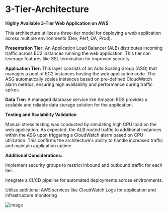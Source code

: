 # 3-Tier-Architecture
**Highly Available 3-Tier Web Application on AWS**

This architecture utilizes a three-tier model for deploying a web application across multiple environments (Dev, Perf, QA, Prod).

**Presentation Tier:** An Application Load Balancer (ALB) distributes incoming traffic across EC2 instances running the web application. This tier can leverage features like SSL termination for improved security.

**Application Tier:** This layer consists of an Auto Scaling Group (ASG) that manages a pool of EC2 instances hosting the web application code. The ASG automatically scales instances based on pre-defined CloudWatch alarm metrics, ensuring high availability and performance during traffic spikes.

**Data Tier:** A managed database service like Amazon RDS provides a scalable and reliable data storage solution for the application.

**Testing and Scalability Validation**

Manual stress testing was conducted by simulating high CPU load on the web application. As expected, the ALB routed traffic to additional instances within the ASG upon triggering a CloudWatch alarm based on CPU utilization. This confirms the architecture's ability to handle increased traffic and maintain application uptime.

**Additional Considerations:**

Implement security groups to restrict inbound and outbound traffic for each tier.

Integrate a CI/CD pipeline for automated deployments across environments.

Utilize additional AWS services like CloudWatch Logs for application and infrastructure monitoring

![image](https://github.com/Manishakalagoni/3-Tier-Architecture/assets/114309498/37cf5110-2e20-4d8e-ac30-126fb075760a)

